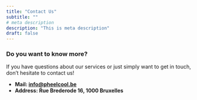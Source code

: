 ```yaml
---
title: "Contact Us"
subtitle: ""
# meta description
description: "This is meta description"
draft: false
---
```



### Do you want to know more?

If you have questions about our services or just simply want to get in touch, don’t hesitate to contact us!

* **Mail: info@pheelcool.be**
* **Address: Rue Brederode 16, 1000 Bruxelles**